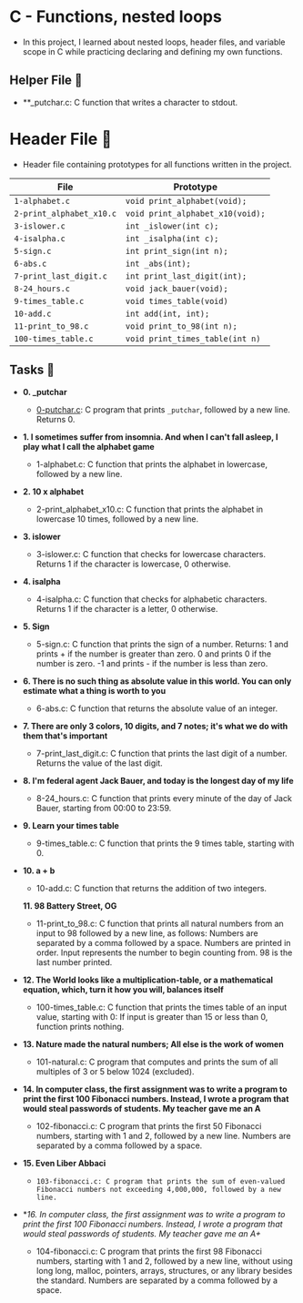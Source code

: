 # C - Functions, nested loops
* In this project, I learned about nested loops, header files, and variable scope in C while practicing declaring and defining my own functions.


## Helper File 🙌
* **_putchar.c: C function that writes a character to stdout.
# Header File 📁

* Header file containing prototypes for all functions written in the project.

| File				| Prototype			     |
| ----------------------------- | ---------------------------------- |
| `1-alphabet.c`		| `void print_alphabet(void);`       |
| `2-print_alphabet_x10.c`      | `void print_alphabet_x10(void);`   |
| `3-islower.c`			| `int _islower(int c);`    	     |
| `4-isalpha.c`			| `int _isalpha(int c);`	     |
| `5-sign.c`			| `int print_sign(int n);`	     |
| `6-abs.c`			| `int _abs(int);`		     |	
| `7-print_last_digit.c`	| `int print_last_digit(int);`	     |
| `8-24_hours.c`		| `void jack_bauer(void);`	     |
| `9-times_table.c`		| `void times_table(void)`  	     |
| `10-add.c`			| `int add(int, int);`		     |
| `11-print_to_98.c`		| `void print_to_98(int n);`	     |
| `100-times_table.c`		| `void print_times_table(int n)`    |


## Tasks 📃

*  **0. _putchar**
   * [0-putchar.c](./0-putchar.c): C program that prints `_putchar`, followed by a new line. Returns 0.
				   
*  **1. I sometimes suffer from insomnia. And when I can't fall asleep, I play what I call the alphabet game**
   *	1-alphabet.c: C function that prints the alphabet in lowercase, followed by a new line.

*  **2. 10 x alphabet**
   *	2-print_alphabet_x10.c: C function that prints the alphabet in lowercase 10 times, followed by a new line.

*  **3. islower**
   *	3-islower.c: C function that checks for lowercase characters. Returns 1 if the character is lowercase, 0 otherwise.

*  **4. isalpha**
   *	4-isalpha.c: C function that checks for alphabetic characters. Returns 1 if the character is a letter, 0 otherwise.

*  **5. Sign**
   * 	5-sign.c: C function that prints the sign of a number. Returns:
	1 and prints + if the number is greater than zero.
	0 and prints 0 if the number is zero.
	-1 and prints - if the number is less than zero.

*  **6. There is no such thing as absolute value in this world. You can only estimate what a thing is worth to you**
   *	6-abs.c: C function that returns the absolute value of an integer.

*  **7. There are only 3 colors, 10 digits, and 7 notes; it's what we do with them that's important**
   *    7-print_last_digit.c: C function that prints the last digit of a number. Returns the value of the last digit.

*  **8. I'm federal agent Jack Bauer, and today is the longest day of my life**
   *	8-24_hours.c: C function that prints every minute of the day of Jack Bauer, starting from 00:00 to 23:59.

*  **9. Learn your times table**
   *	9-times_table.c: C function that prints the 9 times table, starting with 0.

*  **10. a + b**
   *	10-add.c: C function that returns the addition of two integers.

   **11. 98 Battery Street, OG**
   *	11-print_to_98.c: C function that prints all natural numbers from an input to 98 followed by a new line, as follows:
	Numbers are separated by a comma followed by a space.
	Numbers are printed in order.
	Input represents the number to begin counting from.
	98 is the last number printed.

*  **12. The World looks like a multiplication-table, or a mathematical equation, which, turn it how you will, balances itself**
   *	100-times_table.c: C function that prints the times table of an input value, starting with 0:
	If input is greater than 15 or less than 0, function prints nothing.

*  **13. Nature made the natural numbers; All else is the work of women**
   *	101-natural.c: C program that computes and prints the sum of all multiples of 3 or 5 below 1024 (excluded).

*  **14. In computer class, the first assignment was to write a program to print the first 100 Fibonacci numbers. Instead, I wrote a program that would steal passwords of students. My teacher gave me an A**
   *	102-fibonacci.c: C program that prints the first 50 Fibonacci numbers, starting with 1 and 2, followed by a new line. Numbers are separated by a comma followed by a space.

*  **15. Even Liber Abbaci**
   *     103-fibonacci.c: C program that prints the sum of even-valued Fibonacci numbers not exceeding 4,000,000, followed by a new line.

*  **16. In computer class, the first assignment was to write a program to print the first 100 Fibonacci numbers. Instead, I wrote a program that would steal passwords of students. My teacher gave me an A+*
   *   	104-fibonacci.c: C program that prints the first 98 Fibonacci numbers, starting with 1 and 2, followed by a new line, without using long long, malloc, pointers, arrays, structures, or any library besides the standard. Numbers are separated by a comma followed by a space.
